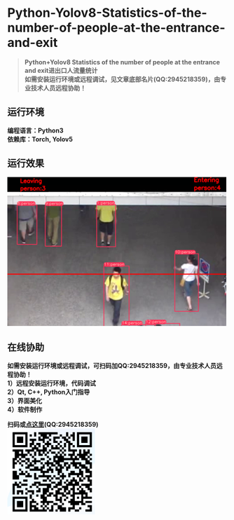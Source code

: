 # Python-Yolov8-Statistics-of-the-number-of-people-at-the-entrance-and-exit


>**Python+Yolov8 Statistics of the number of people at the entrance and exit进出口人流量统计**  
>**如需安装运行环境或远程调试，见文章底部名片(QQ:2945218359)，由专业技术人员远程协助！**  



## 运行环境
**编程语言：Python3**  
**依赖库：Torch, Yolov5**  

## 运行效果
<img src="https://github.com/alicema-creator/Python-Yolov8-Statistics-of-the-number-of-people-at-the-entrance-and-exit/blob/main/screenshot/1.png" width="500"></a>


## 在线协助
**如需安装运行环境或远程调试，可扫码加QQ:2945218359，由专业技术人员远程协助！**  
**1）远程安装运行环境，代码调试**  
**2）Qt, C++, Python入门指导**  
**3）界面美化**  
**4）软件制作**  

**扫码或**<a href="https://img-blog.csdnimg.cn/132d32981a6d4d48bdf578f9810bd341.png" target="_blank">**点这里**</a>**(QQ:2945218359)**  
<a href="https://img-blog.csdnimg.cn/132d32981a6d4d48bdf578f9810bd341.png" target="_blank">
  <img src="https://github.com/alicema-creator/Python-Yolov8-Statistics-of-the-number-of-people-at-the-entrance-and-exit/blob/main/screenshot/qrcode.png" width="200">
</a>

